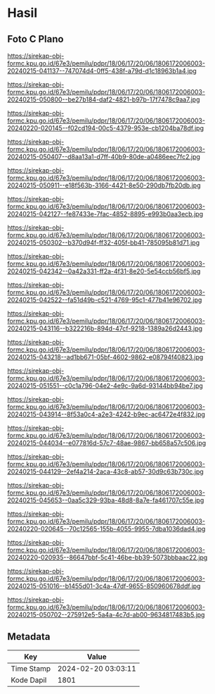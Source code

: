 # Hasil

## Foto C Plano

https://sirekap-obj-formc.kpu.go.id/67e3/pemilu/pdpr/18/06/17/20/06/1806172006003-20240215-041137--747074d4-0ff5-438f-a79d-d1c18963b1a4.jpg

https://sirekap-obj-formc.kpu.go.id/67e3/pemilu/pdpr/18/06/17/20/06/1806172006003-20240215-050800--be27b184-daf2-4821-b97b-17f7478c9aa7.jpg

https://sirekap-obj-formc.kpu.go.id/67e3/pemilu/pdpr/18/06/17/20/06/1806172006003-20240220-020145--f02cd194-00c5-4379-953e-cb1204ba78df.jpg

https://sirekap-obj-formc.kpu.go.id/67e3/pemilu/pdpr/18/06/17/20/06/1806172006003-20240215-050407--d8aa13a1-d7ff-40b9-80de-a0486eec7fc2.jpg

https://sirekap-obj-formc.kpu.go.id/67e3/pemilu/pdpr/18/06/17/20/06/1806172006003-20240215-050911--e18f563b-3166-4421-8e50-290db7fb20db.jpg

https://sirekap-obj-formc.kpu.go.id/67e3/pemilu/pdpr/18/06/17/20/06/1806172006003-20240215-042127--fe87433e-7fac-4852-8895-e993b0aa3ecb.jpg

https://sirekap-obj-formc.kpu.go.id/67e3/pemilu/pdpr/18/06/17/20/06/1806172006003-20240215-050302--b370d94f-ff32-405f-bb41-785095b81d71.jpg

https://sirekap-obj-formc.kpu.go.id/67e3/pemilu/pdpr/18/06/17/20/06/1806172006003-20240215-042342--0a42a331-ff2a-4f31-8e20-5e54ccb56bf5.jpg

https://sirekap-obj-formc.kpu.go.id/67e3/pemilu/pdpr/18/06/17/20/06/1806172006003-20240215-042522--fa51d49b-c521-4769-95c1-477b41e96702.jpg

https://sirekap-obj-formc.kpu.go.id/67e3/pemilu/pdpr/18/06/17/20/06/1806172006003-20240215-043116--b322216b-894d-47cf-9218-1389a26d2443.jpg

https://sirekap-obj-formc.kpu.go.id/67e3/pemilu/pdpr/18/06/17/20/06/1806172006003-20240215-043218--ad1bb671-05bf-4602-9862-e08794f40823.jpg

https://sirekap-obj-formc.kpu.go.id/67e3/pemilu/pdpr/18/06/17/20/06/1806172006003-20240215-051551--c0c1a796-04e2-4e9c-9a6d-93144bb94be7.jpg

https://sirekap-obj-formc.kpu.go.id/67e3/pemilu/pdpr/18/06/17/20/06/1806172006003-20240215-043914--8f53a0c4-a2e3-4242-b9ec-ac6472e4f832.jpg

https://sirekap-obj-formc.kpu.go.id/67e3/pemilu/pdpr/18/06/17/20/06/1806172006003-20240215-044034--e077816d-57c7-48ae-9867-bb658a57c506.jpg

https://sirekap-obj-formc.kpu.go.id/67e3/pemilu/pdpr/18/06/17/20/06/1806172006003-20240215-044129--2ef4a214-2aca-43c8-ab57-30d9c63b730c.jpg

https://sirekap-obj-formc.kpu.go.id/67e3/pemilu/pdpr/18/06/17/20/06/1806172006003-20240215-045653--0aa5c329-93ba-48d8-8a7e-fa461707c55e.jpg

https://sirekap-obj-formc.kpu.go.id/67e3/pemilu/pdpr/18/06/17/20/06/1806172006003-20240220-020645--70c12565-155b-4055-9955-7dba1036dad4.jpg

https://sirekap-obj-formc.kpu.go.id/67e3/pemilu/pdpr/18/06/17/20/06/1806172006003-20240220-020935--86647bbf-5c41-46be-bb39-5073bbbaac22.jpg

https://sirekap-obj-formc.kpu.go.id/67e3/pemilu/pdpr/18/06/17/20/06/1806172006003-20240215-051016--b1455d01-3c4a-47df-9655-850960678ddf.jpg

https://sirekap-obj-formc.kpu.go.id/67e3/pemilu/pdpr/18/06/17/20/06/1806172006003-20240215-050702--275912e5-5a4a-4c7d-ab00-9634817483b5.jpg


## Metadata

| Key        | Value               |
| ---------- | ------------------- |
| Time Stamp | 2024-02-20 03:03:11 |
| Kode Dapil | 1801                |



